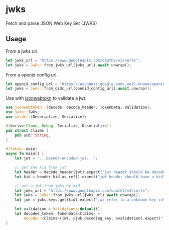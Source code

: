 # jwks
Fetch and parse JSON Web Key Set (JWKS)

## Usage

From a jwks url.
```rust
let jwks_url = "https://www.googleapis.com/oauth2/v3/certs";
let jwks = Jwks::from_jwks_url(jwks_url).await.unwrap();
```

From a openid config url.
```rust
let openid_config_url = "https://accounts.google.com/.well-known/openid-configuration";
let jwks = Jwks::from_oidc_url(openid_config_url).await.unwrap();
```

Use with [jsonwebtokn](https://github.com/Keats/jsonwebtoken) to validate a jwt.
```rust
use jsonwebtoken::{decode, decode_header, TokenData, Validation};
use jwks::Jwks;
use serde::{Deserialize, Serialize};

#[derive(Clone, Debug, Serialize, Deserialize)]
pub struct Claims {
    pub sub: String,
}

#[tokio::main]
async fn main() {
    let jwt = "...base64-encoded-jwt...";

    // get the kid from jwt
    let header = decode_header(jwt).expect("jwt header should be decoded");
    let kid = header.kid.as_ref().expect("jwt header should have a kid");

    // get a jwk from jwks by kid
    let jwks_url = "https://www.googleapis.com/oauth2/v3/certs";
    let jwks = Jwks::from_jwks_url(jwks_url).await.unwrap();
    let jwk = jwks.keys.get(kid).expect("jwt refer to a unknown key id");

    let validation = Validation::default();
    let decoded_token: TokenData<Claims> =
        decode::<Claims>(jwt, &jwk.decoding_key, &validation).expect("jwt should be valid");
}
```
